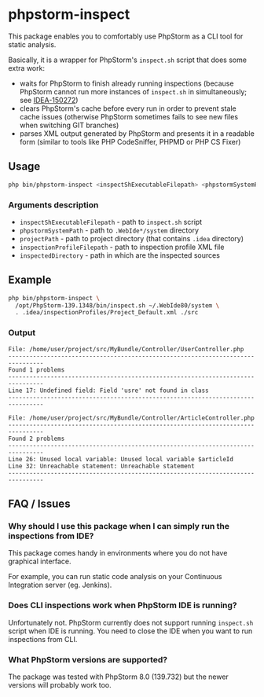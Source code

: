 # phpstorm-inspect
This package enables you to comfortably use PhpStorm as a CLI tool for static analysis.

Basically, it is a wrapper for PhpStorm's `inspect.sh` script that does some extra work:
* waits for PhpStorm to finish already running inspections (because PhpStorm cannot run more instances of `inspect.sh` in simultaneously; see [IDEA-150272](https://youtrack.jetbrains.com/issue/IDEA-150272))
* clears PhpStorm's cache before every run in order to prevent stale cache issues (otherwise PhpStorm sometimes fails to see new files when switching GIT branches)
* parses XML output generated by PhpStorm and presents it in a readable form (similar to tools like PHP CodeSniffer, PHPMD or PHP CS Fixer)

## Usage
```bash
php bin/phpstorm-inspect <inspectShExecutableFilepath> <phpstormSystemPath> <projectPath> <inspectionProfileFilepath> <inspectedDirectory>
```

### Arguments description
* `inspectShExecutableFilepath` - path to `inspect.sh` script
* `phpstormSystemPath` - path to `.WebIde*/system` directory
* `projectPath` - path to project directory (that contains `.idea` directory)
* `inspectionProfileFilepath` - path to inspection profile XML file
* `inspectedDirectory` - path in which are the inspected sources

## Example
```bash
php bin/phpstorm-inspect \
  /opt/PhpStorm-139.1348/bin/inspect.sh ~/.WebIde80/system \
  . .idea/inspectionProfiles/Project_Default.xml ./src
```

### Output
```
File: /home/user/project/src/MyBundle/Controller/UserController.php
--------------------------------------------------------------------------------
Found 1 problems
--------------------------------------------------------------------------------
Line 17: Undefined field: Field 'usre' not found in class
--------------------------------------------------------------------------------

File: /home/user/project/src/MyBundle/Controller/ArticleController.php
--------------------------------------------------------------------------------
Found 2 problems
--------------------------------------------------------------------------------
Line 26: Unused local variable: Unused local variable $articleId
Line 32: Unreachable statement: Unreachable statement
--------------------------------------------------------------------------------
```

## FAQ / Issues
### Why should I use this package when I can simply run the inspections from IDE?
This package comes handy in environments where you do not have graphical interface.

For example, you can run static code analysis on your Continuous Integration server (eg. Jenkins).

### Does CLI inspections work when PhpStorm IDE is running?
Unfortunately not. PhpStorm currently does not support running `inspect.sh` script when IDE is running. You need to close the IDE when you want to run inspections from CLI.

### What PhpStorm versions are supported?
The package was tested with PhpStorm 8.0 (139.732) but the newer versions will probably work too.
